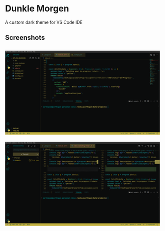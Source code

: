 # Dunkle Morgen
A custom dark theme for VS Code IDE

## Screenshots
![Screenshot 1](./docs/img1.png)
----
![Screenshot 2](./docs/img2.png)

